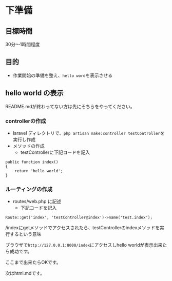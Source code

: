 # 下準備

## 目標時間

30分〜1時間程度

## 目的

- 作業開始の準備を整え、`hello word`を表示させる


## hello world の表示

README.mdが終わってない方は先にそちらをやってください。

### controllerの作成

- laravel ディレクトリで、`php artisan make:controller testController`を実行し作成
- メソッドの作成
    - testControllerに下記コードを記入

```
public function index()
{
    return 'hello world';
}
```

### ルーティングの作成
- routes/web.php に記述
    - 下記コードを記入
```
Route::get('index', 'testController@index')->name('test.index');
```
/indexにgetメソッドでアクセスされたら、testControllerのindexメソッドを実行するという意味

ブラウザで`http://127.0.0.1:8000/index`にアクセスしhello worldが表示出来たら成功です。

ここまで出来たらOKです。

次はhtml.mdです。